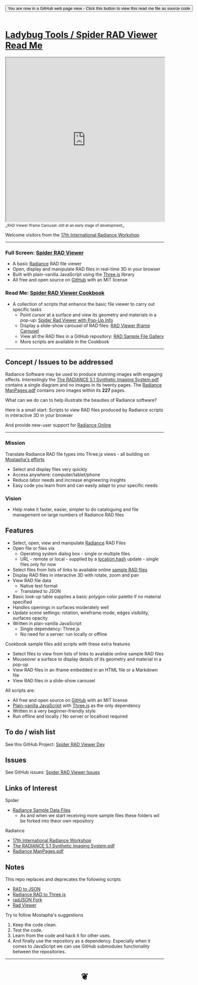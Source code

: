 

<span style=display:none; >[You are now in a GitHub source code view - click this link to view Read Me file as a web page]( https://www.ladybug.tools/spider-rad-viewer/#README.md "View file as a web page." ) </span>

<div><input type=button class = 'btn btn-secondary btn-sm' onclick=window.location.href='https://github.com/ladybug-tools/spider-rad-viewer' value='You are now in a GitHub web page view - Click this button to view this read me file as source code' ></div>

<br>

# [Ladybug Tools / Spider RAD Viewer Read Me]( #README.md )


<iframe src=https://www.ladybug.tools/spider-rad-viewer/cookbook/rad-viewer-iframe-carousel/r1/rad-viewer-iframe-carousel.html width=100% height=520px >Iframes are not viewable in GitHub source code view</iframe>
_<small>RAD Viewer Iframe Carousel: still at an early stage of development</small>_

Welcome visitors from the [17th International Radiance Workshop]( http://climate-based-daylighting.com/doku.php?id=radiance2018:programme#workshop_programme )

***

### Full Screen: [Spider RAD Viewer]( https://www.ladybug.tools/spider-rad-viewer/rad-viewer/ )

* A basic [Radiance]( https://www.radiance-online.org/ ) RAD file viewer
* Open, display and manipulate RAD files in real-time 3D in your browser
* Built with plain-vanilla JavaScript using the [Three.js]( https://threejs.org ) library
* All free and open source on [GitHub]( https://github.com ) with an MIT license

### Read Me: [Spider RAD Viewer Cookbook]( https://www.ladybug.tools/spider-rad-viewer/#cookbook/README.md )

* A collection of scripts that enhance the basic file viewer to carry out specific tasks
	* Point cursor at a surface and view its geometry and materials in a pop-up: [Spider Rad Viewer with Pop-Up Info]( https://www.ladybug.tools/spider-rad-viewer/cookbook/rad-viewer-pop-up-info )
	* Display a slide-show carousel of RAD files: [RAD Viewer Iframe Carousel]( https://www.ladybug.tools/spider-rad-viewer/cookbook/rad-viewer-iframe-carousel/ )
	* View all the RAD files in a GitHub repository: [RAD Sample File Gallery]( https://www.ladybug.tools/spider-rad-viewer/cookbook/rad-sample-file-gallery/ )
	* More scripts are available in the Cookbook

***

## Concept / Issues to be addressed

Radiance Software may be used to produce stunning images with engaging effects. Interestingly the [The RADIANCE 5.1 Synthetic Imaging System.pdf]( http://radsite.lbl.gov/radiance/refer/refman.pdf ) contains a single diagram and no images in its twenty pages. The [Radiance ManPages.pdf]( https://www.radiance-online.org/learning/documentation/manual-pages/pdfs/manpages.pdf ) contains zero images within its **227** pages.

What can we do can to help illustrate the beauties of Radiance software?

Here is a small start: Scripts to view RAD files produced by Radiance scripts in interactive 3D in your browser

And provide new-user support for [Radiance Online]( https://www.radiance-online.org/ )

***

### Mission

Translate Radiance RAD file types into Three.js views - all building on [Mostapha's efforts]( https://github.com/mostaphaRoudsari/radJSON)

* Select and display files very quickly
* Access anywhere: computer/tablet/phone
* Reduce labor needs and increase engineering insights
* Easy code you learn from and can easily adapt to your specific needs

### Vision

* Help make it faster, easier, simpler to do cataloguing and file management on large numbers of Radiance RAD files


## Features

* Select, open, view and manipulate [Radiance]( https://www.radiance-online.org/ ) RAD Files
* Open file or files via
	* Operating system dialog box - single or multiple files
	* URL - remote or local - supplied by a [location.hash]( https://developer.mozilla.org/en-US/docs/Web/API/Window/location ) update - single files only for now
* Select files from lists of links to available online [sample RAD files]( file:///D:/Dropbox/Public/git-repos/spider/index.html#radiance-sample-files/README.md )
* Display RAD files in interactive 3D with rotate, zoom and pan
* View RAD file data
	* Native text format
	* Translated to JSON
* Basic look-up table supplies a basic polygon color palette if no material specified
* Handles openings in surfaces moderately well
* Update scene settings: rotation, wireframe mode, edges visibility, surfaces opacity
* Written in plan-vanilla JavaScript
	* Single dependency: Three.js
	* No need for a server: run locally or offline

Cookbook sample files add scripts with these extra features
* Select files to view from lists of links to available online sample RAD files
* Mouseover a surface to display details of its geometry and material in a pop-up
* View RAD files in an iframe embedded in an HTML file or a Markdown file
* View RAD files in a slide-show carousel

All scripts are:
* All free and open source on [GitHub]( https://github.com ) with an MIT license
* [Plain-vanilla JavaScript]( http://vanilla-js.com/ ) with [Three.js]( https://threejs.org ) as the only dependency
* Written in a very beginner-friendly style
*  Run offline and locally / No server or localhost required


## To do / wish list

See this GitHub Project: [Spider RAD Viewer Dev]( https://github.com/ladybug-tools/spider-rad-viewer/projects/1 )


## Issues

See GitHub issues: [Spider RAD Viewer Issues]( https://github.com/ladybug-tools/spider-rad-viewer/issues )


## Links of Interest

Spider

* [Radiance Sample Data Files]( http://www.ladybug.tools/spider/#radiance-sample-files/README.md )
	* As and when we start receiving more sample files these folders wil be forked into theor own repository


Radiance

* [17th International Radiance Workshop]( http://climate-based-daylighting.com/doku.php?id=radiance2018:programme#workshop_programme )
* [The RADIANCE 5.1 Synthetic Imaging System.pdf]( http://radsite.lbl.gov/radiance/refer/refman.pdf )
* [Radiance ManPages.pdf]( https://www.radiance-online.org/learning/documentation/manual-pages/pdfs/manpages.pdf )


## Notes

This repo replaces and deprecates the following scripts
* [RAD to JSON]( https://www.ladybug.tools/spider/#cookbook/rad-to-json/README.md )
* [Radiance RAD to Three.js]( https://rawgit.com/ladybug-tools/spider/master/#cookbook/rad-to-threejs/README.md )
* [radJSON Fork]( https://rawgit.com/ladybug-tools/spider/master/#cookbook/rad-json-fork/README.md )
* [Rad Viewer]( https://www.ladybug.tools/spider/#rad-viewer/README.md )


Try to follow Mostapha's suggestions

1. Keep the code clean.
2. Test the code.
3. Learn from the code and hack it for other uses.
4. And finally use the repository as a dependency. Especially when it comes to JavaScript we can use GitHub submodules functionality between the repositories.


***

# <center title="hello!" ><a href=javascript:window.scrollTo(0,0); style=text-decoration:none; > ❦ </a></center>

